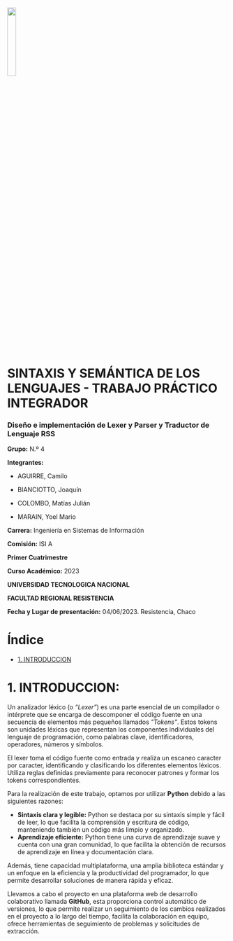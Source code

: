 ###### <img src="https://frro.cvg.utn.edu.ar/theme/image.php/snap/theme/1652373334/img/logo"  width="20%" height="20%">

# SINTAXIS Y SEMÁNTICA DE LOS LENGUAJES - TRABAJO PRÁCTICO INTEGRADOR
### Diseño e implementación de Lexer y Parser y Traductor de Lenguaje RSS

  **Grupo:** N.º 4

  **Integrantes:**  
  
   - AGUIRRE, Camilo 
    
   - BIANCIOTTO, Joaquín
    
   - COLOMBO, Matías Julián
    
   - MARAIN, Yoel Mario

  **Carrera:** Ingeniería en Sistemas de Información
  
  **Comisión:** ISI A 
  
  **Primer Cuatrimestre**
  
  **Curso Académico:** 2023
  
  **UNIVERSIDAD TECNOLOGICA NACIONAL**
  
  **FACULTAD REGIONAL RESISTENCIA**
  
  **Fecha y Lugar de presentación:** 04/06/2023. Resistencia, Chaco


# Índice
  + [1. INTRODUCCION](#introduccion)

# 1. INTRODUCCION: <a name="introduccion"></a>
  Un analizador léxico (o *“Lexer”*) es una parte esencial de un compilador o intérprete que se encarga de descomponer el código fuente en una secuencia de elementos más pequeños llamados *"Tokens"*. Estos tokens son unidades léxicas que representan los componentes individuales del lenguaje de programación, como palabras clave, identificadores, operadores, números y símbolos.
  
El lexer toma el código fuente como entrada y realiza un escaneo caracter por caracter, identificando y clasificando los diferentes elementos léxicos. Utiliza reglas definidas previamente para reconocer patrones y formar los tokens correspondientes.

Para la realización de este trabajo, optamos por utilizar **Python** debido a las siguientes razones:

 +	**Sintaxis clara y legible:** Python se destaca por su sintaxis simple y fácil de leer, lo que facilita la comprensión y escritura de código, manteniendo también un código más limpio y organizado.
 +	**Aprendizaje eficiente:** Python tiene una curva de aprendizaje suave y cuenta con una gran comunidad, lo que facilita la obtención de recursos de aprendizaje en línea y documentación clara.
 
Además, tiene capacidad multiplataforma, una amplia biblioteca estándar y un enfoque en la eficiencia y la productividad del programador, lo que permite desarrollar soluciones de manera rápida y eficaz.

Llevamos a cabo el proyecto en una plataforma web de desarrollo colaborativo llamada **GitHub**, esta proporciona control automático de versiones, lo que permite realizar un seguimiento de los cambios realizados en el proyecto a lo largo del tiempo, facilita la colaboración en equipo, ofrece herramientas de seguimiento de problemas y solicitudes de extracción.
